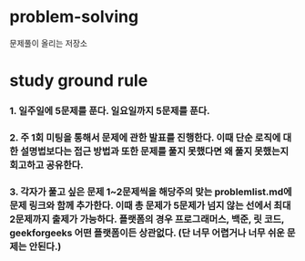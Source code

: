 # problem-solving
문제풀이 올리는 저장소
# study ground rule
### 1. 일주일에 5문제를 푼다. 일요일까지 5문제를 푼다.
### 2. 주 1회 미팅을 통해서 문제에 관한 발표를 진행한다. 이때 단순 로직에 대한 설명법보다는 접근 방법과 또한 문제를 풀지 못했다면 왜 풀지 못했는지 회고하고 공유한다.
### 3. 각자가 풀고 싶은 문제 1~2문제씩을 해당주의 맞는 problemlist.md에 문제 링크와 함께 추가한다. 이때 총 문제가 5문제가 넘지 않는 선에서 최대 2문제까지 출제가 가능하다. 플랫폼의 경우 프로그래머스, 백준, 릿 코드, geekforgeeks 어떤 플랫폼이든 상관없다. (단 너무 어렵거나 너무 쉬운 문제는 안된다.)
